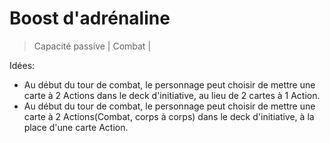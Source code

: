 # Boost d'adrénaline
> Capacité passive | Combat |

Idées: 

* Au début du tour de combat, le personnage peut choisir de mettre une carte à 2 Actions dans le deck d'initiative, au lieu de 2 cartes à 1 Action.
* Au début du tour de combat, le personnage peut choisir de mettre une carte à 2 Actions(Combat, corps à corps) dans le deck d'initiative, à la place d'une carte Action.
